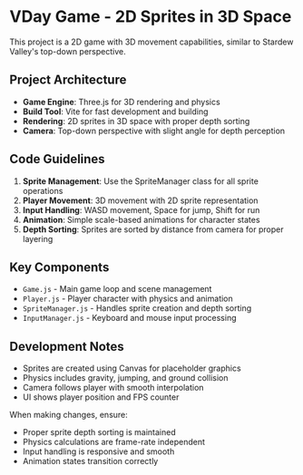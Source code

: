<!-- Use this file to provide workspace-specific custom instructions to Copilot. For more details, visit https://code.visualstudio.com/docs/copilot/copilot-customization#_use-a-githubcopilotinstructionsmd-file -->

# VDay Game - 2D Sprites in 3D Space

This project is a 2D game with 3D movement capabilities, similar to Stardew Valley's top-down perspective.

## Project Architecture

- **Game Engine**: Three.js for 3D rendering and physics
- **Build Tool**: Vite for fast development and building
- **Rendering**: 2D sprites in 3D space with proper depth sorting
- **Camera**: Top-down perspective with slight angle for depth perception

## Code Guidelines

1. **Sprite Management**: Use the SpriteManager class for all sprite operations
2. **Player Movement**: 3D movement with 2D sprite representation
3. **Input Handling**: WASD movement, Space for jump, Shift for run
4. **Animation**: Simple scale-based animations for character states
5. **Depth Sorting**: Sprites are sorted by distance from camera for proper layering

## Key Components

- `Game.js` - Main game loop and scene management
- `Player.js` - Player character with physics and animation
- `SpriteManager.js` - Handles sprite creation and depth sorting
- `InputManager.js` - Keyboard and mouse input processing

## Development Notes

- Sprites are created using Canvas for placeholder graphics
- Physics includes gravity, jumping, and ground collision
- Camera follows player with smooth interpolation
- UI shows player position and FPS counter

When making changes, ensure:
- Proper sprite depth sorting is maintained
- Physics calculations are frame-rate independent
- Input handling is responsive and smooth
- Animation states transition correctly
